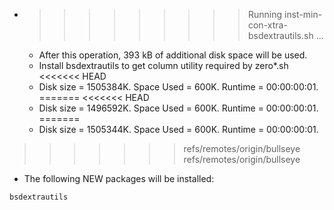 * >>>>>>>>> Running inst-min-con-xtra-bsdextrautils.sh ...
  * After this operation, 393 kB of additional disk space will be used.
  * Install bsdextrautils to get column utility required by zero*.sh
<<<<<<< HEAD
  * Disk size = 1505384K. Space Used = 600K. Runtime = 00:00:00:01.
=======
<<<<<<< HEAD
  * Disk size = 1496592K. Space Used = 600K. Runtime = 00:00:00:01.
=======
  * Disk size = 1505344K. Space Used = 600K. Runtime = 00:00:00:01.
>>>>>>> refs/remotes/origin/bullseye
>>>>>>> refs/remotes/origin/bullseye
  * The following NEW packages will be installed:
  ```bash
bsdextrautils
  ```
